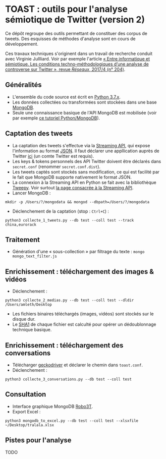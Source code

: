 # TOAST : outils pour l'analyse sémiotique de Twitter (version 2)

Ce dépôt regroupe des outils permettant de constituer des corpus de tweets. Des esquisses de méthodes d'analyse sont en cours de développement.

Ces travaux techniques s'originent dans un travail de recherche conduit avec Virginie Jullliard. Voir par exemple l'article [« Entre informatique et sémiotique. Les conditions techno-méthodologiques d’une analyse de controverse sur Twitter », revue *Réseaux*, 2017/4 (n° 204)](https://www.cairn.info/revue-reseaux-2017-4-page-35.htm).

## Généralités

- L'ensemble du code source est écrit en [Python 3.7.x](https://docs.python.org/3/tutorial/index.html).
- Les données collectées ou transformées sont stockées dans une base [MongoDB](https://www.mongodb.com/).
- Seule une connaissance basique de l'API MongoDB est mobilisée (voir par exemple [ce tutoriel Python/MongoDB](https://www.w3schools.com/python/python_mongodb_getstarted.asp)).

## Captation des tweets

- La captation des tweets s'effectue via la [Streaming API](https://developer.twitter.com/en/docs/tweets/filter-realtime/overview), qui expose l'information au format [JSON](https://www.json.org/). Il faut déclarer une appllication auprès de Twitter [ici](https://developer.twitter.com/en/apps) (un comte Twitter est requis).
- Les keys & tokens personnels des API Twitter doivent être déclarés dans `secret.conf` (renommer `secret.conf.dist`).
- Les tweets captés sont stockés sans modification, ce qui est facilité par le fait que MongoDB supporte nativement le format JSON.
- La connexion à la Streaming API en Python se fait avec la bibliothèque [Tweepy](http://www.tweepy.org/). Voir surtout [la page consacrée à la Streaming API](https://tweepy.readthedocs.io/en/v3.5.0/streaming_how_to.html).
- Lancer MongoDB :
```
mkdir -p /Users/?/mongodata && mongod --dbpath=/Users/?/mongodata
```
- Déclenchement de la captation (stop : `Ctrl+C`) :
```
python3 collecte_1_tweets.py --db test --coll test --track china,eurorack
```

## Traitement

- Génération d'une « sous-collection » par filtrage du texte :
```mongo mongo_text_filter.js```

## Enrichissement : téléchargement des images & vidéos

- Déclenchement :
```
python3 collecte_2_medias.py --db test --coll test --dldir /Users/amleth/Desktop
```
- Les fichiers binaires téléchargés (images, vidéos) sont stockés sur le disque dur.
- Le [SHA1](https://en.wikipedia.org/wiki/SHA-1) de chaque fichier est calculté pour opérer un dédoublonnage technique basique.

## Enrichissement : téléchargement des conversations

- Télécharger [geckodriver](https://github.com/mozilla/geckodriver/releases) et déclarer le chemin dans `toast.conf`.
- Déclenchement :
```
python3 collecte_3_conversations.py --db test --coll test
```

## Consultation

- Interface graphique MongoDB [Robo3T](https://robomongo.org/).
- Export Excel :
```
python3 mongodb_to_excel.py --db test --coll test --xlsxfile ~/Desktop/tralala.xlsx
```

## Pistes pour l'analyse

TODO